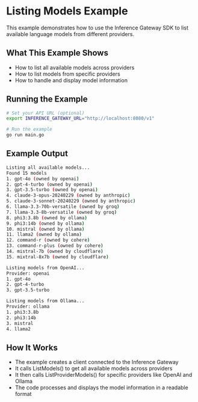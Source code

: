 # Listing Models Example

This example demonstrates how to use the Inference Gateway SDK to list available language models from different providers.

## What This Example Shows

-   How to list all available models across providers
-   How to list models from specific providers
-   How to handle and display model information

## Running the Example

```sh
# Set your API URL (optional)
export INFERENCE_GATEWAY_URL="http://localhost:8080/v1"

# Run the example
go run main.go
```

## Example Output

```sh
Listing all available models...
Found 15 models
1. gpt-4o (owned by openai)
2. gpt-4-turbo (owned by openai)
3. gpt-3.5-turbo (owned by openai)
4. claude-3-opus-20240229 (owned by anthropic)
5. claude-3-sonnet-20240229 (owned by anthropic)
6. llama-3.3-70b-versatile (owned by groq)
7. llama-3.3-8b-versatile (owned by groq)
8. phi3:3.8b (owned by ollama)
9. phi3:14b (owned by ollama)
10. mistral (owned by ollama)
11. llama2 (owned by ollama)
12. command-r (owned by cohere)
13. command-r-plus (owned by cohere)
14. mistral-7b (owned by cloudflare)
15. mixtral-8x7b (owned by cloudflare)

Listing models from OpenAI...
Provider: openai
1. gpt-4o
2. gpt-4-turbo
3. gpt-3.5-turbo

Listing models from Ollama...
Provider: ollama
1. phi3:3.8b
2. phi3:14b
3. mistral
4. llama2
```

## How It Works

-   The example creates a client connected to the Inference Gateway
-   It calls ListModels() to get all available models across providers
-   It then calls ListProviderModels() for specific providers like OpenAI and Ollama
-   The code processes and displays the model information in a readable format
